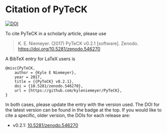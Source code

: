 # Citation of PyTeCK

[![DOI](https://zenodo.org/badge/53542212.svg)](https://zenodo.org/badge/latestdoi/53542212)

To cite PyTeCK in a scholarly article, please use

> K. E. Niemeyer. (2017) PyTeCK v0.2.1 [software]. Zenodo. https://doi.org/10.5281/zenodo.546270

A BibTeX entry for LaTeX users is

```TeX
@misc{PyTeCK,
    author = {Kyle E Niemeyer},
    year = 2017,
    title = {{PyTeCK} v0.2.1},
    doi = {10.5281/zenodo.546270},
    url = {https://github.com/kyleniemeyer/PyTeCK},
}
```

In both cases, please update the entry with the version used. The DOI for the latest version can be found in the badge at the top.
If you would like to cite a specific, older version, the DOIs for each release are:

 * v0.2.1: [10.5281/zenodo.546270](https://doi.org/10.5281/zenodo.546270)
